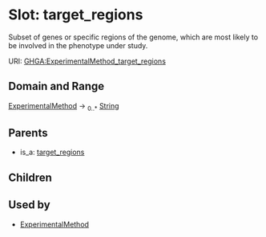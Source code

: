 
# Slot: target_regions


Subset of genes or specific regions of the genome, which are most likely to be involved in the phenotype under study.

URI: [GHGA:ExperimentalMethod_target_regions](https://w3id.org/GHGA/ExperimentalMethod_target_regions)


## Domain and Range

[ExperimentalMethod](ExperimentalMethod.md) &#8594;  <sub>0..\*</sub> [String](types/String.md)

## Parents

 *  is_a: [target_regions](target_regions.md)

## Children


## Used by

 * [ExperimentalMethod](ExperimentalMethod.md)
